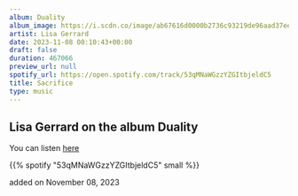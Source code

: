 ```yaml
---
album: Duality
album_image: https://i.scdn.co/image/ab67616d0000b2736c93219de96aad37ee728cba
artist: Lisa Gerrard
date: 2023-11-08 00:10:43+00:00
draft: false
duration: 467066
preview_url: null
spotify_url: https://open.spotify.com/track/53qMNaWGzzYZGItbjeldC5
title: Sacrifice
type: music
---
```



## Lisa Gerrard on the album Duality

You can listen [here](https://open.spotify.com/track/53qMNaWGzzYZGItbjeldC5)

{{% spotify "53qMNaWGzzYZGItbjeldC5" small %}}

added on November 08, 2023